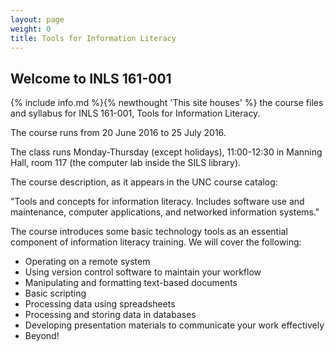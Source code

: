 ```yaml
---
layout: page
weight: 0
title: Tools for Information Literacy
---
```


## Welcome to INLS 161-001

{% include info.md %}{% newthought 'This site houses' %} the course files and syllabus for INLS 161-001, Tools for Information Literacy.

The course runs from 20 June 2016 to 25 July 2016. 

The class runs Monday-Thursday (except holidays), 11:00-12:30 in Manning Hall, room 117 (the computer lab inside the SILS library).

The course description, as it appears in the UNC course catalog:

"Tools and concepts for information literacy. Includes software use and maintenance, computer applications, and networked information systems."

The course introduces some basic technology tools as an essential component of information literacy training. 
We will cover the following:

-	Operating on a remote system
-	Using version control software to maintain your workflow
-	Manipulating and formatting text-based documents
- Basic scripting
-	Processing data using spreadsheets
-	Processing and storing data in databases
-	Developing presentation materials to communicate your work effectively
-	Beyond!